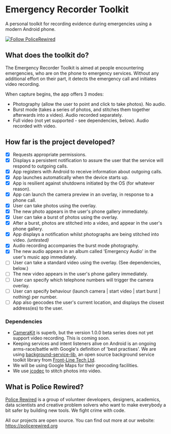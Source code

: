 # Emergency Recorder Toolkit
A personal toolkit for recording evidence during emergencies using a modern Android phone.

[![Follow PoliceRewired](https://img.shields.io/twitter/follow/policerewired.svg?style=social&label=Follow%20Police%20Rewired)](https://twitter.com/policerewired)

## What does the toolkit do?

The Emergency Recorder Toolkit is aimed at people encountering emergencies, who are on the phone to emergency services. Without any additional effort on their part, it detects the emergency call and initiates video recording.

When capture begins, the app offers 3 modes:
* Photography (allow the user to point and click to take photos). No audio.
* Burst mode (takes a series of photos, and stitches them together afterwards into a video). Audio recorded separately.
* Full video (not yet supported - see dependencies, below). Audio recorded with video.

## How far is the project developed?

- [x] Requests appropriate permissions.
- [x] Displays a persistent notification to assure the user that the service will respond to outgoing calls.
- [x] App registers with Android to receive information about outgoing calls.
- [x] App launches automatically when the device starts up.
- [x] App is resilient against shutdowns initiated by the OS (for whatever reason).
- [x] App can launch the camera preview in an overlay, in response to a phone call.
- [x] User can take photos using the overlay.
- [x] The new photo appears in the user's phone gallery immediately.
- [x] User can take a burst of photos using the overlay.
- [x] After a burst, photos are stitched into a video, and appear in the user's phone gallery.
- [x] App displays a notification whilst photographs are being stitched into video. _(untested)_
- [x] Audio recording accompanies the burst mode photography.
- [x] The new audio appears in an album called 'Emergency Audio' in the user's music app immediately.
- [ ] User can take a standard video using the overlay. (See dependencies, below.)
- [ ] The new video appears in the user's phone gallery immediately.
- [ ] User can specify which telephone numbers will trigger the camera overlay.
- [ ] User can specify behaviour (launch camera | start video | start burst | nothing) per number.
- [ ] App also geocodes the user's current location, and displays the closest address(es) to the user.

### Dependencies

* [CameraKit](https://camerakit.io/) is superb, but the version 1.0.0 beta series does not yet support video recording. This is coming soon.
* Keeping services and intent listeners alive on Android is an ongoing arms-race/battle with Google's definition of 'best practises'. We are using [background-service-lib](https://github.com/front-line-tech/background-service-lib), an open source background service toolkit library from [Front-Line Tech Ltd](http://front-line-tech.com).
* We will be using Google Maps for their geocoding facilities.
* We use [jcodec](http://jcodec.org/) to stitch photos into video.

## What is Police Rewired?

[Police Rewired](https://policerewired.org) is a group of volunteer developers, designers, academics, data scientists and creative problem solvers who want to make everybody a bit safer by building new tools. We fight crime with code.

All our projects are open source. You can find out more at our website: https://policerewired.org
